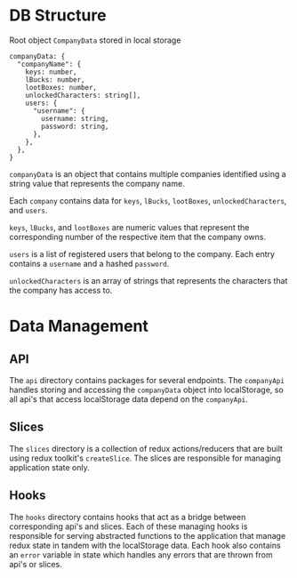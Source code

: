 # DB Structure

Root object `CompanyData` stored in local storage

```
companyData: {
  "companyName": {
    keys: number,
    lBucks: number,
    lootBoxes: number,
    unlockedCharacters: string[],
    users: {
      "username": {
        username: string,
        password: string,
      },
    },
  },
}
```

`companyData` is an object that contains multiple companies identified using a string value that represents the company name.

Each `company` contains data for `keys`, `lBucks`, `lootBoxes`, `unlockedCharacters`, and `users`.

`keys`, `lBucks`, and `lootBoxes` are numeric values that represent the corresponding number of the respective item that the company owns.

`users` is a list of registered users that belong to the company. Each entry contains a `username` and a hashed `password`.

`unlockedCharacters` is an array of strings that represents the characters that the company has access to.

# Data Management

## API

The `api` directory contains packages for several endpoints. The `companyApi` handles storing and accessing the `companyData` object into localStorage, so all api's that access localStorage data depend on the `companyApi`.

## Slices

The `slices` directory is a collection of redux actions/reducers that are built using redux toolkit's `createSlice`. The slices are responsible for managing application state only.

## Hooks

The `hooks` directory contains hooks that act as a bridge between corresponding api's and slices. Each of these managing hooks is responsible for serving abstracted functions to the application that manage redux state in tandem with the localStorage data. Each hook also contains an `error` variable in state which handles any errors that are thrown from api's or slices.
